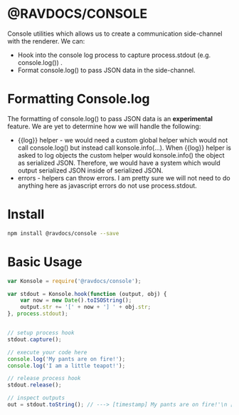 # @RAVDOCS/CONSOLE
Console utilities which allows us to create a communication side-channel with the renderer. We can:

- Hook into the console log process to capture process.stdout (e.g. console.log()) .
- Format console.log() to pass JSON data in the side-channel.

# Formatting Console.log

The formatting of console.log() to pass JSON data is an **experimental** feature. We are yet to determine how we will handle the following:

- {{log}} helper - we would need a custom global helper which would not call console.log() but instead call konsole.info(...). When {{log}} helper is asked to log objects the custom helper would konsole.info() the object as serialized JSON. Therefore, we would have a system which would output serialized JSON inside of serialized JSON.
- errors - helpers can throw errors. I am pretty sure we will not need to do anything here as javascript errors do not use process.stdout.

# Install
```bash
npm install @ravdocs/console --save
```

# Basic Usage

```js
var Konsole = require('@ravdocs/console');

var stdout = Konsole.hook(function (output, obj) {
	var now = new Date().toISOString();
	output.str += '[' + now + '] ' + obj.str;
}, process.stdout);


// setup process hook
stdout.capture();

// execute your code here
console.log('My pants are on fire!');
console.log('I am a little teapot!');

// release process hook
stdout.release();

// inspect outputs
out = stdout.toString(); // ---> [timestamp] My pants are on fire!'\n [timestamp] I am a little teapot!
```
